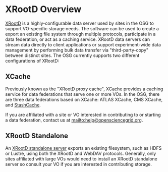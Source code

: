 XRootD Overview
===============

[XRootD](xrootd.org) is a highly-configurable data server used by sites in the OSG to support VO-specific
storage needs.
The software can be used to create a export an existing file system through multiple protocols, participate in a data
federation, or act as a caching service.
XRootD data servers can stream data directly to client applications or support experiment-wide data management by
performing bulk data transfer via "third-party-copy" between distinct sites.
The OSG currently supports two different configurations of XRootD:

XCache
------

Previously known as the "XRootD proxy cache", XCache provides a caching service for data federations that serve one or
more VOs.
In the OSG, there are three data federations based on XCache: ATLAS XCache, CMS XCache, and
[StashCache](/data/stashcache/overview).

If you are affiliated with a site or VO interested in contributing to or starting a data federation, contact us at
<mailto:help@opensciencegrid.org>.

XRootD Standalone
-----------------

An [XRootD standalone server](/data/xrootd/install-standalone) exports an existing filesystem, such as HDFS or Lustre, 
using both the XRootD and WebDAV protocols.
Generally, only sites affiliated with large VOs would need to install an XRootD standalone server so consult your VO if
you are interested in contributing storage.
